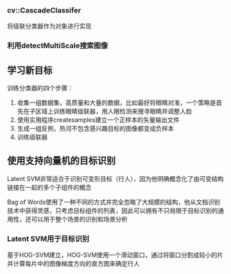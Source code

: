 









### cv::CascadeClassifer          

将级联分类器作为对象进行实现          



### 利用detectMultiScale搜索图像      



## 学习新目标     

训练分类器的四个步骤：       

1. 收集一组数据集，高质量和大量的数据，比如最好将眼睛对准，一个策略是首先在子区域上训练眼睛级联器，用人眼检测来搜寻眼睛并调整人脸        
2. 使用实用程序createsamples建立一个正样本的矢量输出文件       
3. 生成一组反例，热河不包含感兴趣目标的图像都变成负样本          
4. 训练级联器         



## 使用支持向量机的目标识别             

Latent SVM非常适合于识别可变形目标（行人），因为他明确概念化了由可变结构链接在一起的多个子组件的概念           

Bag of Words使用了一种不同的方式并完全忽略了大规模的结构，他从文档识别技术中获得灵感，只考虑目标组件的列表，因此可以拥有不只局限于目标识别的通用性，还可以用于整个场景的识别和场景分析           



### Latent SVM用于目标识别         

基于HOG-SVM建立，HOG-SVM使用一个滑动窗口，通过将窗口分割成较小的片并计算每片中的图像梯度方向的直方图来确定行人